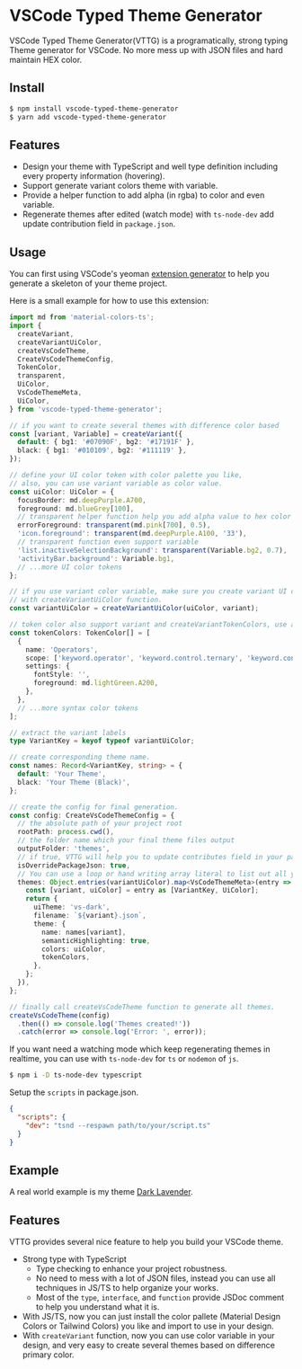 # VSCode Typed Theme Generator

VSCode Typed Theme Generator(VTTG) is a programatically, strong typing Theme generator for VSCode. No more mess up with JSON files and hard maintain HEX color.

## Install

```bash
$ npm install vscode-typed-theme-generator
$ yarn add vscode-typed-theme-generator
```

## Features

- Design your theme with TypeScript and well type definition including every property information (hovering).
- Support generate variant colors theme with variable.
- Provide a helper function to add alpha (in rgba) to color and even variable.
- Regenerate themes after edited (watch mode) with `ts-node-dev` add update contribution field in `package.json`.

## Usage

You can first using VSCode's yeoman [extension generator](https://code.visualstudio.com/docs/getstarted/themes#_creating-your-own-color-theme) to help you generate a skeleton of your theme project.

Here is a small example for how to use this extension:

```typescript
import md from 'material-colors-ts';
import {
  createVariant,
  createVariantUiColor,
  createVsCodeTheme,
  CreateVsCodeThemeConfig,
  TokenColor,
  transparent,
  UiColor,
  VsCodeThemeMeta,
  UiColor,
} from 'vscode-typed-theme-generator';

// if you want to create several themes with difference color based
const [variant, Variable] = createVariant({
  default: { bg1: '#07090F', bg2: '#17191F' },
  black: { bg1: '#010109', bg2: '#111119' },
});

// define your UI color token with color palette you like,
// also, you can use variant variable as color value.
const uiColor: UiColor = {
  focusBorder: md.deepPurple.A700,
  foreground: md.blueGrey[100],
  // transparent helper function help you add alpha value to hex color
  errorForeground: transparent(md.pink[700], 0.5),
  'icon.foreground': transparent(md.deepPurple.A100, '33'),
  // transparent function even support variable
  'list.inactiveSelectionBackground': transparent(Variable.bg2, 0.7),
  'activityBar.background': Variable.bg1,
  // ...more UI color tokens
};

// if you use variant color variable, make sure you create variant UI color token
// with createVariantUiColor function.
const variantUiColor = createVariantUiColor(uiColor, variant);

// token color also support variant and createVariantTokenColors, use as you needed.
const tokenColors: TokenColor[] = [
  {
    name: 'Operators',
    scope: ['keyword.operator', 'keyword.control.ternary', 'keyword.control.anchor.regexp'],
    settings: {
      fontStyle: '',
      foreground: md.lightGreen.A200,
    },
  },
  // ...more syntax color tokens
];

// extract the variant labels
type VariantKey = keyof typeof variantUiColor;

// create corresponding theme name.
const names: Record<VariantKey, string> = {
  default: 'Your Theme',
  black: 'Your Theme (Black)',
};

// create the config for final generation.
const config: CreateVsCodeThemeConfig = {
  // the absolute path of your project root
  rootPath: process.cwd(),
  // the folder name which your final theme files output
  outputFolder: 'themes',
  // if true, VTTG will help you to update contributes field in your package.json
  isOverridePackageJson: true,
  // You can use a loop or hand writing array literal to list out all your themes metadata
  themes: Object.entries(variantUiColor).map<VsCodeThemeMeta>(entry => {
    const [variant, uiColor] = entry as [VariantKey, UiColor];
    return {
      uiTheme: 'vs-dark',
      filename: `${variant}.json`,
      theme: {
        name: names[variant],
        semanticHighlighting: true,
        colors: uiColor,
        tokenColors,
      },
    };
  }),
};

// finally call createVsCodeTheme function to generate all themes.
createVsCodeTheme(config)
  .then(() => console.log('Themes created!'))
  .catch(error => console.log('Error: ', error));
```

If you want need a watching mode which keep regenerating themes in realtime, you can use with `ts-node-dev` for `ts` or `nodemon` of `js`.

```bash
$ npm i -D ts-node-dev typescript
```

Setup the `scripts` in package.json.

```json
{
  "scripts": {
    "dev": "tsnd --respawn path/to/your/script.ts"
  }
}
```

## Example

A real world example is my theme [Dark Lavender](https://github.com/t7yang/dark-lavender).

## Features

VTTG provides several nice feature to help you build your VSCode theme.

- Strong type with TypeScript
  - Type checking to enhance your project robustness.
  - No need to mess with a lot of JSON files, instead you can use all techniques in JS/TS to help organize your works.
  - Most of the `type`, `interface`, and `function` provide JSDoc comment to help you understand what it is.
- With JS/TS, now you can just install the color pallete (Material Design Colors or Tailwind Colors) you like and import to use in your design.
- With `createVariant` function, now you can use color variable in your design, and very easy to create several themes based on difference primary color.

